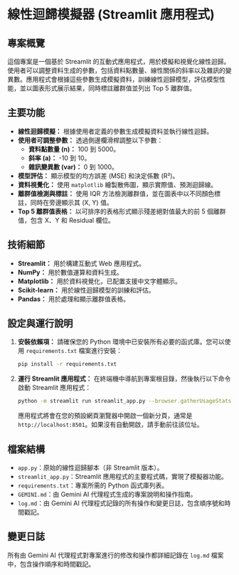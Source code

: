 # 線性迴歸模擬器 (Streamlit 應用程式)

## 專案概覽

這個專案是一個基於 Streamlit 的互動式應用程式，用於模擬和視覺化線性迴歸。使用者可以調整資料生成的參數，包括資料點數量、線性關係的斜率以及雜訊的變異數。應用程式會根據這些參數生成模擬資料，訓練線性迴歸模型，評估模型性能，並以圖表形式展示結果，同時標註離群值並列出 Top 5 離群值。

## 主要功能

*   **線性迴歸模擬：** 根據使用者定義的參數生成模擬資料並執行線性迴歸。
*   **使用者可調整參數：** 透過側邊欄滑桿調整以下參數：
    *   **資料點數量 (n)：** 100 到 5000。
    *   **斜率 (a)：** -10 到 10。
    *   **雜訊變異數 (var)：** 0 到 1000。
*   **模型評估：** 顯示模型的均方誤差 (MSE) 和決定係數 (R²)。
*   **資料視覺化：** 使用 `matplotlib` 繪製散佈圖，顯示實際值、預測迴歸線。
*   **離群值檢測與標註：** 使用 IQR 方法檢測離群值，並在圖表中以不同顏色標註，同時在旁邊顯示其 (X, Y) 值。
*   **Top 5 離群值表格：** 以可排序的表格形式顯示殘差絕對值最大的前 5 個離群值，包含 X、Y 和 Residual 欄位。

## 技術細節

*   **Streamlit：** 用於構建互動式 Web 應用程式。
*   **NumPy：** 用於數值運算和資料生成。
*   **Matplotlib：** 用於資料視覺化，已配置支援中文字體顯示。
*   **Scikit-learn：** 用於線性迴歸模型的訓練和評估。
*   **Pandas：** 用於處理和顯示離群值表格。

## 設定與運行說明

1.  **安裝依賴項：**
    請確保您的 Python 環境中已安裝所有必要的函式庫。您可以使用 `requirements.txt` 檔案進行安裝：
    ```bash
    pip install -r requirements.txt
    ```

2.  **運行 Streamlit 應用程式：**
    在終端機中導航到專案根目錄，然後執行以下命令啟動 Streamlit 應用程式：
    ```bash
    python -m streamlit run streamlit_app.py --browser.gatherUsageStats false
    ```
    應用程式將會在您的預設網頁瀏覽器中開啟一個新分頁，通常是 `http://localhost:8501`。如果沒有自動開啟，請手動前往該位址。

## 檔案結構

*   `app.py`：原始的線性迴歸腳本（非 Streamlit 版本）。
*   `streamlit_app.py`：Streamlit 應用程式的主要程式碼，實現了模擬器功能。
*   `requirements.txt`：專案所需的 Python 函式庫列表。
*   `GEMINI.md`：由 Gemini AI 代理程式生成的專案說明和操作指南。
*   `log.md`：由 Gemini AI 代理程式記錄的所有操作和變更日誌，包含順序號和時間戳記。

## 變更日誌

所有由 Gemini AI 代理程式對專案進行的修改和操作都詳細記錄在 `log.md` 檔案中，包含操作順序和時間戳記。
